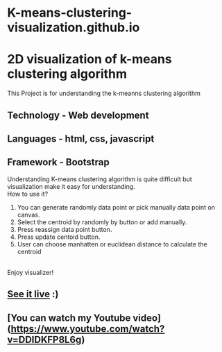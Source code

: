 # K-means-clustering-visualization.github.io
# 2D visualization of k-means clustering algorithm
This Project is for understanding the k-meanns clustering algorithm<br/>
## Technology - Web development
## Languages - html, css, javascript
## Framework - Bootstrap
Understanding K-means clustering algorithm is quite difficult but visualization make it easy for understanding.
<br/>
How to use it? <br/>
1. You can generate randomly data point or pick manually data point on canvas.
2. Select the centroid by randomly by button or add manually.
3. Press reassign data point button.
4. Press update centoid button.
5. User can choose manhatten or euclidean distance to calculate the centroid
<br/>
Enjoy visualizer!

## [See it live](https://saurabh641444.github.io/K-means-clustering-visualization.github.io/) :)

## [You can watch my Youtube video] (https://www.youtube.com/watch?v=DDIDKFP8L6g)
